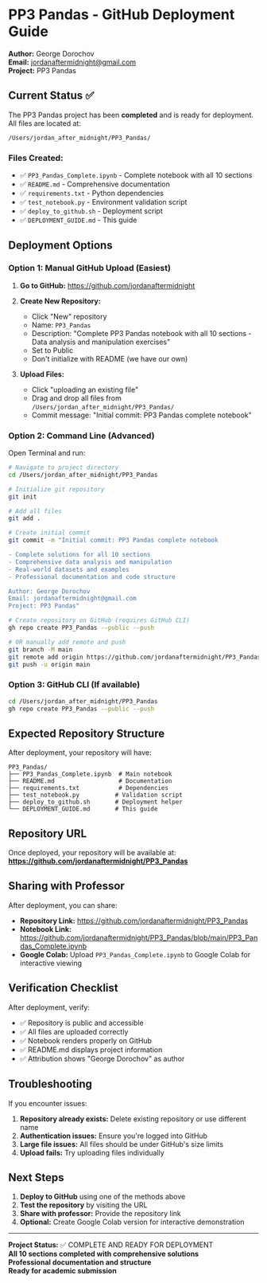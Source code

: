 # PP3 Pandas - GitHub Deployment Guide

**Author:** George Dorochov  
**Email:** jordanaftermidnight@gmail.com  
**Project:** PP3 Pandas

## Current Status ✅

The PP3 Pandas project has been **completed** and is ready for deployment. All files are located at:
```
/Users/jordan_after_midnight/PP3_Pandas/
```

### Files Created:
- ✅ `PP3_Pandas_Complete.ipynb` - Complete notebook with all 10 sections
- ✅ `README.md` - Comprehensive documentation  
- ✅ `requirements.txt` - Python dependencies
- ✅ `test_notebook.py` - Environment validation script
- ✅ `deploy_to_github.sh` - Deployment script
- ✅ `DEPLOYMENT_GUIDE.md` - This guide

## Deployment Options

### Option 1: Manual GitHub Upload (Easiest)

1. **Go to GitHub:** https://github.com/jordanaftermidnight
2. **Create New Repository:**
   - Click "New" repository
   - Name: `PP3_Pandas`
   - Description: "Complete PP3 Pandas notebook with all 10 sections - Data analysis and manipulation exercises"
   - Set to Public
   - Don't initialize with README (we have our own)

3. **Upload Files:**
   - Click "uploading an existing file"
   - Drag and drop all files from `/Users/jordan_after_midnight/PP3_Pandas/`
   - Commit message: "Initial commit: PP3 Pandas complete notebook"

### Option 2: Command Line (Advanced)

Open Terminal and run:

```bash
# Navigate to project directory
cd /Users/jordan_after_midnight/PP3_Pandas

# Initialize git repository
git init

# Add all files
git add .

# Create initial commit
git commit -m "Initial commit: PP3 Pandas complete notebook

- Complete solutions for all 10 sections
- Comprehensive data analysis and manipulation  
- Real-world datasets and examples
- Professional documentation and code structure

Author: George Dorochov
Email: jordanaftermidnight@gmail.com
Project: PP3 Pandas"

# Create repository on GitHub (requires GitHub CLI)
gh repo create PP3_Pandas --public --push

# OR manually add remote and push
git branch -M main
git remote add origin https://github.com/jordanaftermidnight/PP3_Pandas.git
git push -u origin main
```

### Option 3: GitHub CLI (If available)

```bash
cd /Users/jordan_after_midnight/PP3_Pandas
gh repo create PP3_Pandas --public --push
```

## Expected Repository Structure

After deployment, your repository will have:

```
PP3_Pandas/
├── PP3_Pandas_Complete.ipynb  # Main notebook
├── README.md                  # Documentation
├── requirements.txt           # Dependencies
├── test_notebook.py          # Validation script
├── deploy_to_github.sh       # Deployment helper
└── DEPLOYMENT_GUIDE.md       # This guide
```

## Repository URL

Once deployed, your repository will be available at:
**https://github.com/jordanaftermidnight/PP3_Pandas**

## Sharing with Professor

After deployment, you can share:
- **Repository Link:** https://github.com/jordanaftermidnight/PP3_Pandas
- **Notebook Link:** https://github.com/jordanaftermidnight/PP3_Pandas/blob/main/PP3_Pandas_Complete.ipynb
- **Google Colab:** Upload `PP3_Pandas_Complete.ipynb` to Google Colab for interactive viewing

## Verification Checklist

After deployment, verify:
- ✅ Repository is public and accessible
- ✅ All files are uploaded correctly
- ✅ Notebook renders properly on GitHub
- ✅ README.md displays project information
- ✅ Attribution shows "George Dorochov" as author

## Troubleshooting

If you encounter issues:

1. **Repository already exists:** Delete existing repository or use different name
2. **Authentication issues:** Ensure you're logged into GitHub
3. **Large file issues:** All files should be under GitHub's size limits
4. **Upload fails:** Try uploading files individually

## Next Steps

1. **Deploy to GitHub** using one of the methods above
2. **Test the repository** by visiting the URL
3. **Share with professor:** Provide the repository link
4. **Optional:** Create Google Colab version for interactive demonstration

---

**Project Status:** ✅ COMPLETE AND READY FOR DEPLOYMENT  
**All 10 sections completed with comprehensive solutions**  
**Professional documentation and structure**  
**Ready for academic submission**